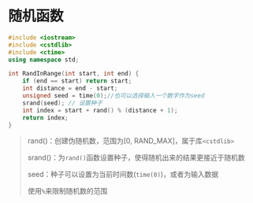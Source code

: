 # 随机函数

```c++
#include <iostream>
#include <cstdlib>
#include <ctime>
using namespace std;

int RandInRange(int start, int end) {
	if (end == start) return start;
	int distance = end - start;
	unsigned seed = time(0);//也可以选择输入一个数字作为seed
	srand(seed); // 设置种子
	int index = start + rand() % (distance + 1);
	return index;
}
```

> rand()：创建伪随机数，范围为[0, RAND_MAX]，属于库`<cstdlib>`
>
> srand()：为`rand()`函数设置种子，使得随机出来的结果更接近于随机数
>
> seed：种子可以设置为当前时间数(`time(0)`)，或者为输入数据
>
> 使用`%`来限制随机数的范围